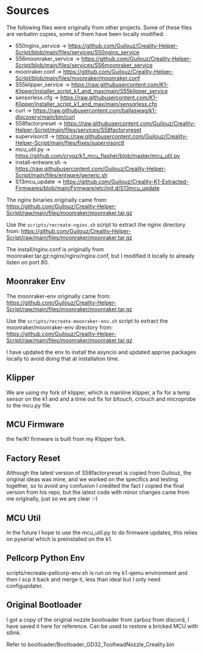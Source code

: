 # Sources

The following files were originally from other projects.  Some of these files are verbatim copies, some of them have been locally modified.

- S50nginx_service -> https://github.com/Guilouz/Creality-Helper-Script/blob/main/files/services/S50nginx_service
- S56moonraker_service -> https://github.com/Guilouz/Creality-Helper-Script/blob/main/files/services/S56moonraker_service
- moonraker.conf -> https://github.com/Guilouz/Creality-Helper-Script/blob/main/files/moonraker/moonraker.conf
- S55klipper_service -> https://raw.githubusercontent.com/K1-Klipper/installer_script_k1_and_max/main/S55klipper_service
- sensorless.cfg -> https://raw.githubusercontent.com/K1-Klipper/installer_script_k1_and_max/main/sensorless.cfg
- curl -> https://raw.githubusercontent.com/ballaswag/k1-discovery/main/bin/curl
- S58factoryreset -> https://raw.githubusercontent.com/Guilouz/Creality-Helper-Script/main/files/services/S58factoryreset
- supervisorctl -> https://raw.githubusercontent.com/Guilouz/Creality-Helper-Script/main/files/fixes/supervisorctl
- mcu_util.py -> https://github.com/cryoz/k1_mcu_flasher/blob/master/mcu_util.py
- install-entware.sh -> https://raw.githubusercontent.com/Guilouz/Creality-Helper-Script/main/files/entware/generic.sh
- S13mcu_update -> https://github.com/Guilouz/Creality-K1-Extracted-Firmwares/blob/main/Firmware/etc/init.d/S13mcu_update

The nginx binaries originally came from:
https://github.com/Guilouz/Creality-Helper-Script/raw/main/files/moonraker/moonraker.tar.gz

Use the `scripts/recreate-nginx.sh` script to extract the nginx directory from:
https://github.com/Guilouz/Creality-Helper-Script/raw/main/files/moonraker/moonraker.tar.gz

The install/nginx.conf is originally from moonraker.tar.gz:nginx/nginx/nginx.conf, but I modified it locally to already
listen on port 80.

## Moonraker Env

The moonraker-env originally came from:
https://github.com/Guilouz/Creality-Helper-Script/raw/main/files/moonraker/moonraker.tar.gz

Use the `scripts/recreate-moonraker-env.sh` script to extract the moonraker/moonraker-env directory from:
https://github.com/Guilouz/Creality-Helper-Script/raw/main/files/moonraker/moonraker.tar.gz

I have updated the env to install the asyncio and updated apprise packages locally to avoid doing that at installation time.

## Klipper

We are using my fork of klipper, which is mainline klipper, a fix for a temp sensor on the k1 and and a time out fix for bltouch, 
crtouch and microprobe to the mcu.py file.

## MCU Firmware

the fw/K! firmware is built from my Klipper fork.

## Factory Reset

Although the latest version of S58factoryreset is copied from Guilouz, the original ideas was mine, and we worked on the
specifics and testing together, so to avoid any confusion I credited the fact I copied the final version from his repo,
but the latest code with minor changes came from me originally, just so we are clear :-)

## MCU Util

In the future I hope to use the mcu_util.py to do firmware updates, this relies on pyserial which is preinstalled on the k1.

## Pellcorp Python Env

scripts/recreate-pellcorp-env.sh is run on my k1-qemu environment and then I scp it back and merge it, 
less than ideal but I only need configupdater.

## Original Bootloader

I got a copy of the original nozzle bootloader from zarboz from discord, I have saved it here for reference.   Can be used
to restore a bricked MCU with stlink.

Refer to bootloader/Bootloader_GD32_ToolheadNozzle_Creality.bin

